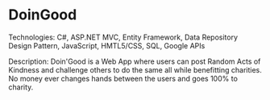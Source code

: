 # DoinGood
Technologies: C#, ASP.NET MVC, Entity Framework, Data Repository
Design Pattern, JavaScript, HMTL5/CSS, SQL, Google APIs

Description: Doin'Good is a Web App where users can post Random Acts
of Kindness and challenge others to do the same all while benefitting
charities. No money ever changes hands between the users and goes 100% to charity.
